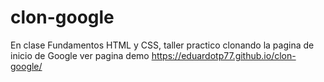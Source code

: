 # clon-google
En clase Fundamentos HTML y CSS, taller practico clonando la pagina de inicio de Google
ver pagina demo https://eduardotp77.github.io/clon-google/
